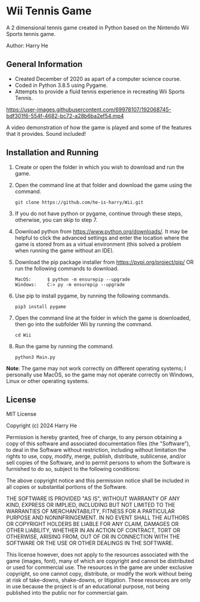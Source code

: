 # Wii Tennis Game
A 2 dimensional tennis game created in Python based on the Nintendo Wii Sports tennis game.

Author: Harry He

## General Information
- Created December of 2020 as apart of a computer science course.
- Coded in Python 3.8.5 using Pygame.
- Attempts to provide a fluid tennis experience in recreating Wii Sports Tennis.

https://user-images.githubusercontent.com/69978107/192068745-bdf301f6-554f-4682-bc72-a28b6ba2ef54.mp4

A video demonstration of how the game is played and some of the features that it provides. Sound included!

## Installation and Running

1. Create or open the folder in which you wish to download and run the game.
	
2. Open the command line at that folder and download the game using the command.
	```
	git clone https://github.com/he-is-harry/Wii.git
	```
3. If you do not have python or pygame, continue through these steps, otherwise, you can 
	skip to step 7.
	
4. Download python from https://www.python.org/downloads/. It may be helpful to click the 
	advanced settings and enter the location where the game is stored from as a virtual environment 
	(this solved a problem when running the game without an IDE).
	
5. Download the pip package installer from https://pypi.org/project/pip/ OR run the following 
	commands to download.
	```
	MacOS: 		$ python -m ensurepip --upgrade
	Windows: 	C:> py -m ensurepip --upgrade
	```
6. Use pip to install pygame, by running the following commands.
	```
	pip3 install pygame
	```
7. Open the command line at the folder in which the game is downloaded, then go into the 
subfolder Wii by running the command.
	```
	cd Wii
	```
8. Run the game by running the command.
	```
	python3 Main.py
	```
	
**Note**: The game may not work correctly on different operating systems; I personally use MacOS, so the game may not operate correctly on Windows, Linux or other operating systems.

## License

MIT License

Copyright (c) 2024 Harry He

Permission is hereby granted, free of charge, to any person obtaining a copy
of this software and associated documentation files (the "Software"), to deal
in the Software without restriction, including without limitation the rights
to use, copy, modify, merge, publish, distribute, sublicense, and/or sell
copies of the Software, and to permit persons to whom the Software is
furnished to do so, subject to the following conditions:

The above copyright notice and this permission notice shall be included in all
copies or substantial portions of the Software.

THE SOFTWARE IS PROVIDED "AS IS", WITHOUT WARRANTY OF ANY KIND, EXPRESS OR
IMPLIED, INCLUDING BUT NOT LIMITED TO THE WARRANTIES OF MERCHANTABILITY,
FITNESS FOR A PARTICULAR PURPOSE AND NONINFRINGEMENT. IN NO EVENT SHALL THE
AUTHORS OR COPYRIGHT HOLDERS BE LIABLE FOR ANY CLAIM, DAMAGES OR OTHER
LIABILITY, WHETHER IN AN ACTION OF CONTRACT, TORT OR OTHERWISE, ARISING FROM,
OUT OF OR IN CONNECTION WITH THE SOFTWARE OR THE USE OR OTHER DEALINGS IN THE
SOFTWARE.


This license however, does not apply to the resources associated with the game
(images, font), many of which are copyright and cannot be distributed or used
for commercial use. The resources in the game are under exclusive copyright, so
one cannot copy, distribute, or modify the work without being at risk of take-downs, 
shake-downs, or litigation. These resources are only in use because the project
is of an educational purpose, not being published into the public nor for commercial
gain.

